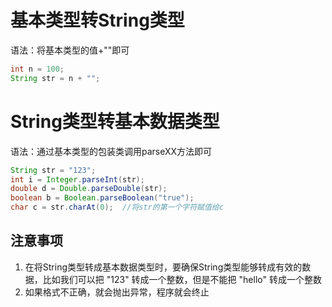 # 基本类型转String类型

语法：将基本类型的值+""即可

```java
int n = 100;
String str = n + "";
```

# String类型转基本数据类型

语法：通过基本类型的包装类调用parseXX方法即可

```java
String str = "123";
int i = Integer.parseInt(str);
double d = Double.parseDouble(str);
boolean b = Boolean.parseBoolean("true");
char c = str.charAt(0);  //将str的第一个字符赋值给c
```

## 注意事项

1. 在将String类型转成基本数据类型时，要确保String类型能够转成有效的数据，比如我们可以把 "123" 转成一个整数，但是不能把 "hello" 转成一个整数
2. 如果格式不正确，就会抛出异常，程序就会终止
